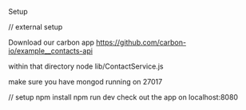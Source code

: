 Setup

// external setup

Download our carbon app
https://github.com/carbon-io/example__contacts-api

within that directory
node lib/ContactService.js

make sure you have mongod running on 27017


// setup
npm install
npm run dev
check out the app on localhost:8080
